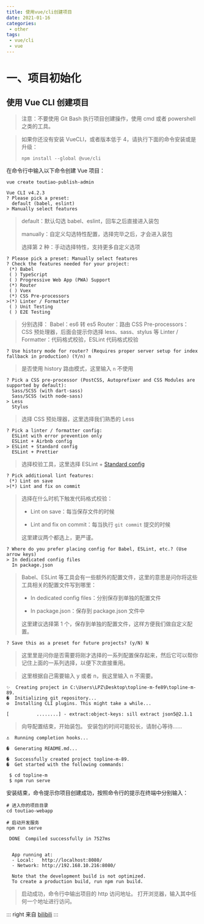 ```yaml
---
title: 使用vue/cli创建项目
date: 2021-01-16
categories:
 - other
tags:
 - vue/cli
 - vue
---
```




# 一、项目初始化



## 使用 Vue CLI 创建项目



> 注意：不要使用 Git Bash 执行项目创建操作，使用  cmd 或者 powershell 之类的工具。



> 如果你还没有安装 VueCLI，或者版本低于 4，请执行下面的命令安装或是升级：
>
> ```
> npm install --global @vue/cli
> ```



在命令行中输入以下命令创建 Vue 项目：



```
vue create toutiao-publish-admin
```



```
Vue CLI v4.2.3
? Please pick a preset:
  default (babel, eslint)
> Manually select features
```



> default：默认勾选 babel、eslint，回车之后直接进入装包
>
> manually：自定义勾选特性配置，选择完毕之后，才会进入装包
>
> 选择第 2 种：手动选择特性，支持更多自定义选项



```
? Please pick a preset: Manually select features
? Check the features needed for your project:
 (*) Babel
 ( ) TypeScript
 ( ) Progressive Web App (PWA) Support
 (*) Router
 ( ) Vuex
 (*) CSS Pre-processors
>(*) Linter / Formatter
 ( ) Unit Testing
 ( ) E2E Testing
```



> 分别选择：
> Babel：es6 转 es5
> Router：路由
> CSS Pre-processors：CSS 预处理器，后面会提示你选择 less、sass、stylus 等
> Linter / Formatter：代码格式校验，ESLint 代码格式校验



```
? Use history mode for router? (Requires proper server setup for index fallback in production) (Y/n) n
```



> 是否使用 history 路由模式，这里输入 `n` 不使用



```
? Pick a CSS pre-processor (PostCSS, Autoprefixer and CSS Modules are supported by default):
  Sass/SCSS (with dart-sass)
  Sass/SCSS (with node-sass)
> Less
  Stylus
```



> 选择 CSS 预处理器，这里选择我们熟悉的 Less



```
? Pick a linter / formatter config:
  ESLint with error prevention only
  ESLint + Airbnb config
> ESLint + Standard config
  ESLint + Prettier
```



> 选择校验工具，这里选择 ESLint + [Standard config](https://standardjs.com/)



```
? Pick additional lint features:
 (*) Lint on save
>(*) Lint and fix on commit
```



> 选择在什么时机下触发代码格式校验：
>
> - Lint on save：每当保存文件的时候
>
> - Lint and fix on commit：每当执行 `git commit` 提交的时候
>
> 这里建议两个都选上，更严谨。



```
? Where do you prefer placing config for Babel, ESLint, etc.? (Use arrow keys)
> In dedicated config files
  In package.json
```



> Babel、ESLint 等工具会有一些额外的配置文件，这里的意思是问你将这些工具相关的配置文件写到哪里：
>
> - In dedicated config files：分别保存到单独的配置文件
>
> - In package.json：保存到 package.json 文件中
>
> 这里建议选择第 1 个，保存到单独的配置文件，这样方便我们做自定义配置。



```
? Save this as a preset for future projects? (y/N) N
```



> 这里里是问你是否需要将刚才选择的一系列配置保存起来，然后它可以帮你记住上面的一系列选择，以便下次直接重用。



> 这里根据自己需要输入 y 或者 n，我这里输入 n 不需要。



```
✨  Creating project in C:\Users\LPZ\Desktop\topline-m-fe89\topline-m-89.
�  Initializing git repository...
⚙  Installing CLI plugins. This might take a while...

[          ........] - extract:object-keys: sill extract json5@2.1.1
```



> 向导配置结束，开始装包。
> 安装包的时间可能较长，请耐心等待......



```
⚓  Running completion hooks...

�  Generating README.md...

�  Successfully created project topline-m-89.
�  Get started with the following commands:

 $ cd topline-m
 $ npm run serve
```



安装结束，命令提示你项目创建成功，按照命令行的提示在终端中分别输入：



```
# 进入你的项目目录
cd toutiao-webapp

# 启动开发服务
npm run serve
```



```
 DONE  Compiled successfully in 7527ms


  App running at:
  - Local:   http://localhost:8080/
  - Network: http://192.168.10.216:8080/

  Note that the development build is not optimized.
  To create a production build, run npm run build.
```



> 启动成功，命令行中输出项目的 http 访问地址。
> 打开浏览器，输入其中任何一个地址进行访问。

::: right
来自 [bilibili](https://www.yuque.com/lipengzhou/toutiao-publish-vue/dkhzid)
:::